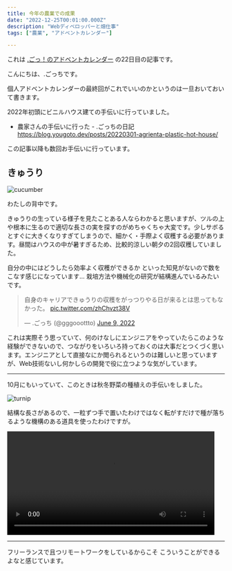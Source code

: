 ```yaml
---
title: 今年の農業での成果
date: "2022-12-25T00:01:00.000Z"
description: "Webディベロッパーと畑仕事"
tags: ["農業", "アドベントカレンダー"]

---
```


これは [.ごっ！のアドベントカレンダー](https://adventar.org/calendars/8199) の22日目の記事です。

こんにちは、.ごっちです。

個人アドベントカレンダーの最終回がこれでいいのかというのは一旦おいておいて書きます。

2022年初頭にビニルハウス建ての手伝いに行っていました。

- 農家さんの手伝いに行った - .ごっちの日記 https://blog.yougoto.dev/posts/20220301-agrienta-plastic-hot-house/

この記事以降も数回お手伝いに行っています。

## きゅうり

![cucumber](/assets/images/posts/20221225-agriculture-experience/cucumber.jpg)

わたしの背中です。

きゅうりの生っている様子を見たことある人ならわかると思いますが、ツルの上や根本に生るので適切な長さの実を探すのがめちゃくちゃ大変です。少しサボるとすぐに大きくなりすぎてしまうので、細かく・手際よく収穫する必要があります。昼間はハウスの中が暑すぎるため、比較的涼しい朝夕の2回収穫していました。

自分の中にはどうしたら効率よく収穫ができるか といった知見がないので数をこなす感じになっています… 栽培方法や機械化の研究が結構進んでいるみたいです。

<blockquote class="twitter-tweet"><p lang="ja" dir="ltr">自身のキャリアできゅうりの収穫をがっつりやる日が来るとは思ってもなかった。 <a href="https://t.co/zhChvzt38V">pic.twitter.com/zhChvzt38V</a></p>&mdash; .ごっち (@gggooottto) <a href="https://twitter.com/gggooottto/status/1534881408896102400?ref_src=twsrc%5Etfw">June 9, 2022</a></blockquote>

これは実際そう思っていて、何のけなしにエンジニアをやっていたらこのような経験ができないので、つながりをいろいろ持っておくのは大事だとつくづく思います。エンジニアとして直接なにか閲られるというのは難しいと思っていますが、Web技術ないし何かしらの開発で役に立つような気がしています。

---

10月にもいっていて、このときは秋冬野菜の種植えの手伝いをしました。

![turnip](/assets/images/posts/20221225-agriculture-experience/turnip.jpg)

結構な長さがあるので、一粒ずつ手で置いたわけではなく転がすだけで種が落ちるような機構のある道具を使ったわけですが。

<video controls width="480" alt="seed" src="/assets/images/posts/20221225-agriculture-experience/seed.mp4"></video>

---

フリーランスで且つリモートワークをしているからこそ こういうことができるよなと感じています。
